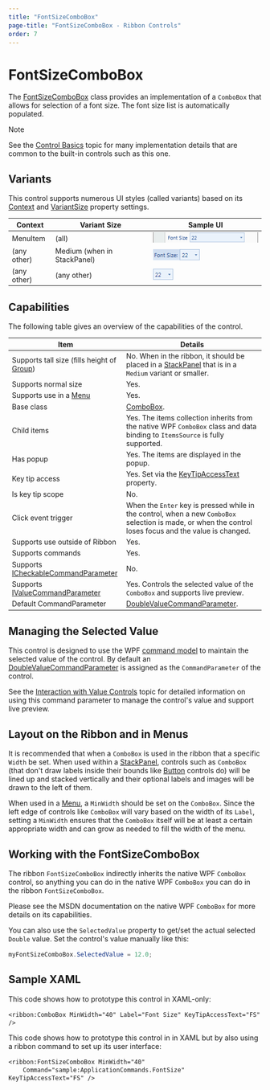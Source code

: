 ```yaml
---
title: "FontSizeComboBox"
page-title: "FontSizeComboBox - Ribbon Controls"
order: 7
---
```

# FontSizeComboBox

The [FontSizeComboBox](xref:ActiproSoftware.Windows.Controls.Ribbon.Controls.FontSizeComboBox) class provides an implementation of a `ComboBox` that allows for selection of a font size.  The font size list is automatically populated.

> [!NOTE]
> See the [Control Basics](../control-basics.md) topic for many implementation details that are common to the built-in controls such as this one.

## Variants

This control supports numerous UI styles (called variants) based on its [Context](xref:ActiproSoftware.Windows.Controls.Ribbon.Controls.Primitives.ControlBase.Context) and [VariantSize](xref:ActiproSoftware.Windows.Controls.Ribbon.Controls.Primitives.ControlBase.VariantSize) property settings.

| Context | Variant Size | Sample UI |
|-----|-----|-----|
| MenuItem | (all) | ![Screenshot](../../images/fontsizecombobox-menu-item-medium.gif) |
| (any other) | Medium (when in StackPanel) | ![Screenshot](../../images/fontsizecombobox-medium.gif) |
| (any other) | (any other) | ![Screenshot](../../images/fontsizecombobox-small.gif) |

## Capabilities

The following table gives an overview of the capabilities of the control.

| Item | Details |
|-----|-----|
| Supports tall size (fills height of [Group](../miscellaneous/group.md)) | No.  When in the ribbon, it should be placed in a [StackPanel](../layout/stackpanel.md) that is in a `Medium` variant or smaller. |
| Supports normal size | Yes. |
| Supports use in a [Menu](../miscellaneous/menu.md) | Yes. |
| Base class | [ComboBox](xref:ActiproSoftware.Windows.Controls.Ribbon.Controls.ComboBox). |
| Child items | Yes.  The items collection inherits from the native WPF `ComboBox` class and data binding to `ItemsSource` is fully supported. |
| Has popup | Yes.  The items are displayed in the popup. |
| Key tip access | Yes.  Set via the [KeyTipAccessText](xref:ActiproSoftware.Windows.Controls.Ribbon.Controls.Primitives.ComboBoxBase.KeyTipAccessText) property. |
| Is key tip scope | No. |
| Click event trigger | When the `Enter` key is pressed while in the control, when a new `ComboBox` selection is made, or when the control loses focus and the value is changed. |
| Supports use outside of Ribbon | Yes. |
| Supports commands | Yes. |
| Supports [ICheckableCommandParameter](xref:ActiproSoftware.Windows.Controls.Ribbon.Input.ICheckableCommandParameter) | No. |
| Supports [IValueCommandParameter](xref:ActiproSoftware.Windows.Controls.Ribbon.Input.IValueCommandParameter) | Yes.  Controls the selected value of the `ComboBox` and supports live preview. |
| Default CommandParameter | [DoubleValueCommandParameter](xref:ActiproSoftware.Windows.Controls.Ribbon.Input.DoubleValueCommandParameter). |

## Managing the Selected Value

This control is designed to use the WPF [command model](../../command-model/index.md) to maintain the selected value of the control.  By default an [DoubleValueCommandParameter](xref:ActiproSoftware.Windows.Controls.Ribbon.Input.DoubleValueCommandParameter) is assigned as the `CommandParameter` of the control.

See the [Interaction with Value Controls](../../command-model/value-controls.md) topic for detailed information on using this command parameter to manage the control's value and support live preview.

## Layout on the Ribbon and in Menus

It is recommended that when a `ComboBox` is used in the ribbon that a specific `Width` be set.  When used within a [StackPanel](../layout/stackpanel.md), controls such as `ComboBox` (that don't draw labels inside their bounds like [Button](button.md) controls do) will be lined up and stacked vertically and their optional labels and images will be drawn to the left of them.

When used in a [Menu](../miscellaneous/menu.md), a `MinWidth` should be set on the `ComboBox`.  Since the left edge of controls like `ComboBox` will vary based on the width of its `Label`, setting a `MinWidth` ensures that the `ComboBox` itself will be at least a certain appropriate width and can grow as needed to fill the width of the menu.

## Working with the FontSizeComboBox

The ribbon `FontSizeComboBox` indirectly inherits the native WPF `ComboBox` control, so anything you can do in the native WPF `ComboBox` you can do in the ribbon `FontSizeComboBox`.

Please see the MSDN documentation on the native WPF `ComboBox` for more details on its capabilities.

You can also use the `SelectedValue` property to get/set the actual selected `Double` value.  Set the control's value manually like this:

```csharp
myFontSizeComboBox.SelectedValue = 12.0;
```

## Sample XAML

This code shows how to prototype this control in XAML-only:

```xaml
<ribbon:ComboBox MinWidth="40" Label="Font Size" KeyTipAccessText="FS" />
```

This code shows how to prototype this control in in XAML but by also using a ribbon command to set up its user interface:

```xaml
<ribbon:FontSizeComboBox MinWidth="40" 
	Command="sample:ApplicationCommands.FontSize" KeyTipAccessText="FS" />
```
